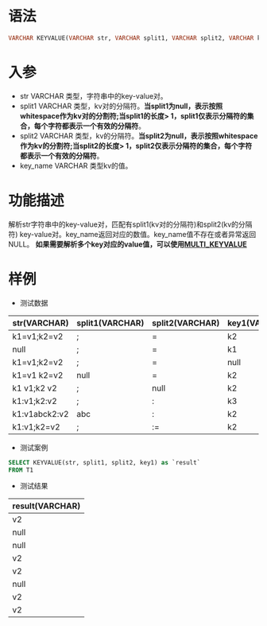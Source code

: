 # 语法

```sql
VARCHAR KEYVALUE(VARCHAR str, VARCHAR split1, VARCHAR split2, VARCHAR key_name)
```

# 入参

- str VARCHAR 类型，字符串中的key-value对。
- split1 VARCHAR 类型，kv对的分隔符。**当split1为null，表示按照whitespace作为kv对的分割符;当split1的长度>
  1，split1仅表示分隔符的集合，每个字符都表示一个有效的分隔符**。
- split2 VARCHAR 类型，kv的分隔符。**当split2为null，表示按照whitespace作为kv的分割符;当split2的长度>
  1，split2仅表示分隔符的集合，每个字符都表示一个有效的分隔符**。
- key_name VARCHAR 类型kv的值。

# 功能描述

解析str字符串中的key-value对，匹配有split1(kv对的分隔符)和split2(kv的分隔符)
key-value对。key_name返回对应的数值。key_name值不存在或者异常返回NULL。
**如果需要解析多个key对应的value值，可以使用**[**MULTI_KEYVALUE**](sql/builtin-functions/multikeyvalue.md)

# 样例

- 测试数据

| str(VARCHAR)  | split1(VARCHAR) | split2(VARCHAR) | key1(VARCHAR) | 
|---------------|-----------------|-----------------|---------------| 
| k1=v1;k2=v2   | ;               | =               | k2            | 
| null          | ;               | =               | k1            | 
| k1=v1;k2=v2   | ;               | =               | null          |
| k1=v1 k2=v2   | null            | =               | k2            | 
| k1 v1;k2 v2   | ;               | null            | k2            | 
| k1:v1;k2:v2   | ;               | :               | k3            | 
| k1:v1abck2:v2 | abc             | :               | k2            | 
| k1:v1;k2=v2   | ;               | :=              | k2            |

- 测试案例

```sql
SELECT KEYVALUE(str, split1, split2, key1) as `result`
FROM T1
```

- 测试结果

| result(VARCHAR) |
|-----------------|
| v2              |
| null            |
| null            |
| v2              |
| v2              |
| null            |
| v2              |
| v2              |

